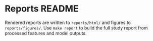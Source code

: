 # Reports README

Rendered reports are written to `reports/html/` and figures to `reports/figures/`. Use `make report` to build the full study report from processed features and model outputs.

